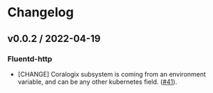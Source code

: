 # Changelog

## v0.0.2 / 2022-04-19

### Fluentd-http 

* [CHANGE] Coralogix subsystem is coming from an environment variable, and can be any other kubernetes field. 
  ([#41](https://github.com/coralogix/eng-integrations/pull/41)).
